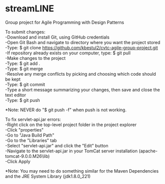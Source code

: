 # streamLINE
Group project for Agile Programming with Design Patterns  
  
To submit changes:  
-Download and install Git, using GitHub credentials  
-Open Git Bash and navigate to directory where you want the project stored  
-Type: $ git clone https://github.com/kbestul2/cvtc-agile-group-project.git  
-If repository already exists on your computer, type: $ git pull  
-Make changes to the project  
-Type: $ git add .  
-Type: $ git merge  
-Resolve any merge conflicts by picking and choosing which code should be kept  
-Type: $ git commit  
-Type a short message summarizing your changes, then save and close the text editor  
-Type: $ git push  
  
*Note: NEVER do "$ git push -f" when push is not working.  
  
To fix servlet-api.jar errors:  
-Right click on the top-level project folder in the project explorer  
-Click "properties"  
-Go to "Java Build Path"  
-Go to the "Libraries" tab  
-Select "servlet-api.jar" and click the "Edit" button  
-Navigate to the servlet-api.jar in your TomCat server installation (apache-tomcat-9.0.0.M26\lib)  
-Click Apply  
  
*Note: You may need to do something similar for the Maven Dependencies and the JRE System Library (jdk1.8.0_221)  